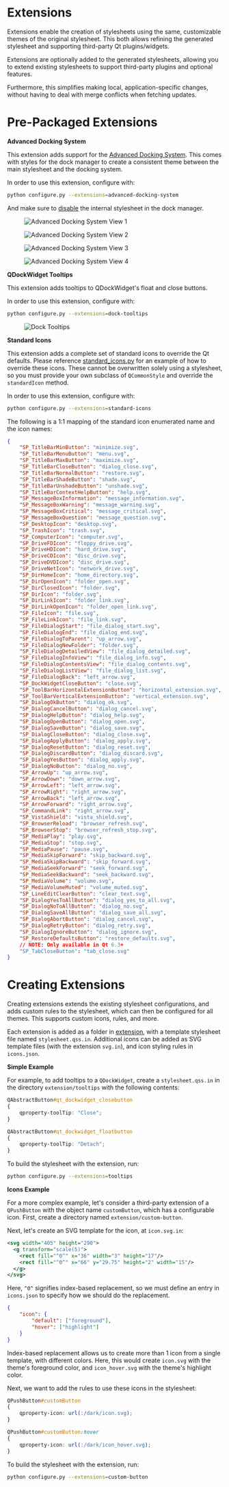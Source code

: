 Extensions
==========

Extensions enable the creation of stylesheets using the same, customizable themes of the original stylesheet. This both allows refining the generated stylesheet and supporting third-party Qt plugins/widgets.

Extensions are optionally added to the generated stylesheets, allowing you to extend existing stylesheets to support third-party plugins and optional features.

Furthermore, this simplifies making local, application-specific changes, without having to deal with merge conflicts when fetching updates.

# Pre-Packaged Extensions

**Advanced Docking System**

This extension adds support for the [Advanced Docking System](https://github.com/githubuser0xFFFF/Qt-Advanced-Docking-System). This comes with styles for the dock manager to create a consistent theme between the main stylesheet and the docking system.

In order to use this extension, configure with:

```bash
python configure.py --extensions=advanced-docking-system
```

And make sure to [disable](https://github.com/githubuser0xFFFF/Qt-Advanced-Docking-System/blob/master/doc/user-guide.md#disabling-the-internal-style-sheet) the internal stylesheet in the dock manager.

<figure>
    <img 
        alt="Advanced Docking System View 1"
        src="/assets/advanced_docking_system1.png" 
        title="AdvancedDockingSystem1" 
    />
</figure>

<figure>
    <img 
        alt="Advanced Docking System View 2"
        src="/assets/advanced_docking_system2.png" 
        title="AdvancedDockingSystem2" 
    />
</figure>

<figure>
    <img 
        alt="Advanced Docking System View 3"
        src="/assets/advanced_docking_system3.png" 
        title="AdvancedDockingSystem3" 
    />
</figure>

<figure>
    <img 
        alt="Advanced Docking System View 4"
        src="/assets/advanced_docking_system4.png" 
        title="AdvancedDockingSystem4" 
    />
</figure>

**QDockWidget Tooltips**

This extension adds tooltips to QDockWidget's float and close buttons.

In order to use this extension, configure with:

```bash
python configure.py --extensions=dock-tooltips
```

<figure>
    <img 
        alt="Dock Tooltips"
        src="/assets/dock_tooltips.png" 
        title="DockTooltips" 
    />
</figure>

**Standard Icons**

This extension adds a complete set of standard icons to override the Qt defaults. Please reference [standard_icons.py](/example/standard_icons.py) for an example of how to override these icons. These cannot be overwritten solely using a stylesheet, so you must provide your own subclass of `QCommonStyle` and override the `standardIcon` method.

In order to use this extension, configure with:

```bash
python configure.py --extensions=standard-icons
```

The following is a 1:1 mapping of the standard icon enumerated name and the icon names:

```json
{
    "SP_TitleBarMinButton": "minimize.svg",
    "SP_TitleBarMenuButton": "menu.svg",
    "SP_TitleBarMaxButton": "maximize.svg",
    "SP_TitleBarCloseButton": "dialog_close.svg",
    "SP_TitleBarNormalButton": "restore.svg",
    "SP_TitleBarShadeButton": "shade.svg",
    "SP_TitleBarUnshadeButton": "unshade.svg",
    "SP_TitleBarContextHelpButton": "help.svg",
    "SP_MessageBoxInformation": "message_information.svg",
    "SP_MessageBoxWarning": "message_warning.svg",
    "SP_MessageBoxCritical": "message_critical.svg",
    "SP_MessageBoxQuestion": "message_question.svg",
    "SP_DesktopIcon": "desktop.svg",
    "SP_TrashIcon": "trash.svg",
    "SP_ComputerIcon": "computer.svg",
    "SP_DriveFDIcon": "floppy_drive.svg",
    "SP_DriveHDIcon": "hard_drive.svg",
    "SP_DriveCDIcon": "disc_drive.svg",
    "SP_DriveDVDIcon": "disc_drive.svg",
    "SP_DriveNetIcon": "network_drive.svg",
    "SP_DirHomeIcon": "home_directory.svg",
    "SP_DirOpenIcon": "folder_open.svg",
    "SP_DirClosedIcon": "folder.svg",
    "SP_DirIcon": "folder.svg",
    "SP_DirLinkIcon": "folder_link.svg",
    "SP_DirLinkOpenIcon": "folder_open_link.svg",
    "SP_FileIcon": "file.svg",
    "SP_FileLinkIcon": "file_link.svg",
    "SP_FileDialogStart": "file_dialog_start.svg",
    "SP_FileDialogEnd": "file_dialog_end.svg",
    "SP_FileDialogToParent": "up_arrow.svg",
    "SP_FileDialogNewFolder": "folder.svg",
    "SP_FileDialogDetailedView": "file_dialog_detailed.svg",
    "SP_FileDialogInfoView": "file_dialog_info.svg",
    "SP_FileDialogContentsView": "file_dialog_contents.svg",
    "SP_FileDialogListView": "file_dialog_list.svg",
    "SP_FileDialogBack": "left_arrow.svg",
    "SP_DockWidgetCloseButton": "close.svg",
    "SP_ToolBarHorizontalExtensionButton": "horizontal_extension.svg",
    "SP_ToolBarVerticalExtensionButton": "vertical_extension.svg",
    "SP_DialogOkButton": "dialog_ok.svg",
    "SP_DialogCancelButton": "dialog_cancel.svg",
    "SP_DialogHelpButton": "dialog_help.svg",
    "SP_DialogOpenButton": "dialog_open.svg",
    "SP_DialogSaveButton": "dialog_save.svg",
    "SP_DialogCloseButton": "dialog_close.svg",
    "SP_DialogApplyButton": "dialog_apply.svg",
    "SP_DialogResetButton": "dialog_reset.svg",
    "SP_DialogDiscardButton": "dialog_discard.svg",
    "SP_DialogYesButton": "dialog_apply.svg",
    "SP_DialogNoButton": "dialog_no.svg",
    "SP_ArrowUp": "up_arrow.svg",
    "SP_ArrowDown": "down_arrow.svg",
    "SP_ArrowLeft": "left_arrow.svg",
    "SP_ArrowRight": "right_arrow.svg",
    "SP_ArrowBack": "left_arrow.svg",
    "SP_ArrowForward": "right_arrow.svg",
    "SP_CommandLink": "right_arrow.svg",
    "SP_VistaShield": "vista_shield.svg",
    "SP_BrowserReload": "browser_refresh.svg",
    "SP_BrowserStop": "browser_refresh_stop.svg",
    "SP_MediaPlay": "play.svg",
    "SP_MediaStop": "stop.svg",
    "SP_MediaPause": "pause.svg",
    "SP_MediaSkipForward": "skip_backward.svg",
    "SP_MediaSkipBackward": "skip_forward.svg",
    "SP_MediaSeekForward": "seek_forward.svg",
    "SP_MediaSeekBackward": "seek_backward.svg",
    "SP_MediaVolume": "volume.svg",
    "SP_MediaVolumeMuted": "volume_muted.svg",
    "SP_LineEditClearButton": "clear_text.svg",
    "SP_DialogYesToAllButton": "dialog_yes_to_all.svg",
    "SP_DialogNoToAllButton": "dialog_no.svg",
    "SP_DialogSaveAllButton": "dialog_save_all.svg",
    "SP_DialogAbortButton": "dialog_cancel.svg",
    "SP_DialogRetryButton": "dialog_retry.svg",
    "SP_DialogIgnoreButton": "dialog_ignore.svg",
    "SP_RestoreDefaultsButton": "restore_defaults.svg",
    // NOTE: Only available in Qt 6.3+
    "SP_TabCloseButton": "tab_close.svg"
}
```

# Creating Extensions

Creating extensions extends the existing stylesheet configurations, and adds custom rules to the stylesheet, which can then be configured for all themes. This supports custom icons, rules, and more.

Each extension is added as a folder in [extension](/extension), with a template stylesheet file named `stylesheet.qss.in`. Additional icons can be added as SVG template files (with the extension `svg.in`), and icon styling rules in `icons.json`.

**Simple Example**

For example, to add tooltips to a `QDockWidget`, create a `stylesheet.qss.in`  in the directory `extension/tooltips` with the following contents:

```css
QAbstractButton#qt_dockwidget_closebutton
{
    qproperty-toolTip: "Close";
}

QAbstractButton#qt_dockwidget_floatbutton
{
    qproperty-toolTip: "Detach";
}
```

To build the stylesheet with the extension, run:

```bash
python configure.py --extensions=tooltips
```

**Icons Example**

For a more complex example, let's consider a third-party extension of a `QPushButton` with the object name `customButton`, which has a configurable icon. First, create a directory named `extension/custom-button`.

Next, let's create an SVG template for the icon, at `icon.svg.in`:

```svg
<svg width="405" height="290">
  <g transform="scale(5)">
    <rect fill="^0^" x="36" width="3" height="17"/>
    <rect fill="^0^" x="66" y="29.75" height="2" width="15"/>
  </g>
</svg>
```

Here, `^0^` signifies index-based replacement, so we must define an entry in 
`icons.json` to specify how we should do the replacement.

```json
{
    "icon": {
        "default": ["foreground"],
        "hover": ["highlight"]
    }
}
```

Index-based replacement allows us to create more than 1 icon from a single template, with different colors. Here, this would create `icon.svg` with the theme's foreground color, and `icon_hover.svg` with the theme's highlight color.

Next, we want to add the rules to use these icons in the stylesheet:

```css
QPushButton#customButton
{
    qproperty-icon: url(:/dark/icon.svg);
}

QPushButton#customButton:hover
{
    qproperty-icon: url(:/dark/icon_hover.svg);
}
```

To build the stylesheet with the extension, run:

```bash
python configure.py --extensions=custom-button
```
